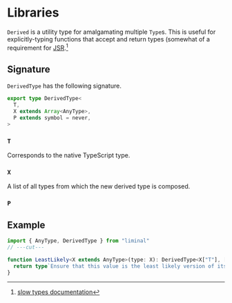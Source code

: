 # Libraries

`Derived` is a utility type for amalgamating multiple `Type`s. This is useful for explicitly-typing
functions that accept and return types (somewhat of a requirement for [JSR](http://jsr.io).[^1]

## Signature

`DerivedType` has the following signature.

```ts
export type DerivedType<
  T,
  X extends Array<AnyType>,
  P extends symbol = never,
>
```

### `T`

Corresponds to the native TypeScript type.

### `X`

A list of all types from which the new derived type is composed.

### `P`

## Example

```ts twoslash
import { AnyType, DerivedType } from "liminal"
// ---cut---

function LeastLikely<X extends AnyType>(type: X): DerivedType<X["T"], [X]> {
  return type`Ensure that this value is the least likely version of itself.`
}
```

[^1]: [slow types documentation](https://jsr.io/docs/about-slow-types)
